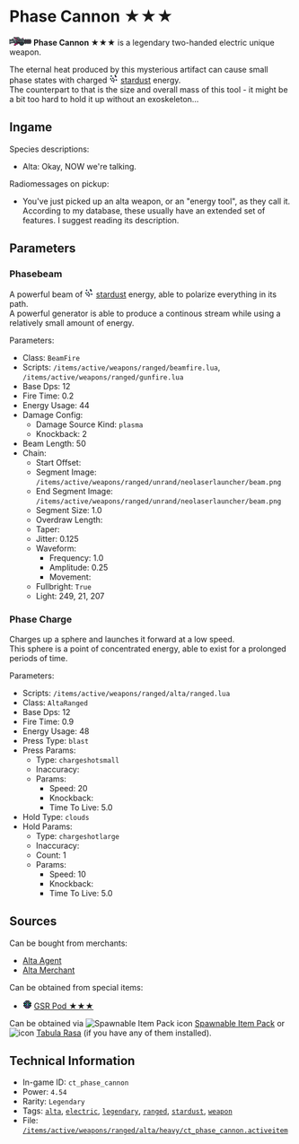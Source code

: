# Phase Cannon ★★★

<img src="https://raw.githubusercontent.com/Ceterai/Enternia/main/items/active/weapons/ranged/alta/heavy/ct_phase_cannon.png" alt="Phase Cannon ★★★ icon" loading="lazy" width="auto" height="16px"/> **Phase Cannon ★★★** is a legendary two-handed electric unique weapon.

The eternal heat produced by this mysterious artifact can cause small phase states with charged <img src="https://raw.githubusercontent.com/Ceterai/Enternia/main/items/generic/crafting/ct_stardust.png" alt="Stardust icon" loading="lazy" width="auto" height="16px"/> [stardust](https://ceterai.github.io/MyEnternia/Wiki/Stardust) energy.  
The counterpart to that is the size and overall mass of this tool - it might be a bit too hard to hold it up without an exoskeleton...

## Ingame

Species descriptions:

- Alta: Okay, NOW we're talking.

Radiomessages on pickup:

- You've just picked up an alta weapon, or an "energy tool", as they call it. According to my database, these usually have an extended set of features. I suggest reading its description.

## Parameters

### Phasebeam

A powerful beam of <img src="https://raw.githubusercontent.com/Ceterai/Enternia/main/items/generic/crafting/ct_stardust.png" alt="Stardust icon" loading="lazy" width="auto" height="16px"/> [stardust](https://ceterai.github.io/MyEnternia/Wiki/Stardust) energy, able to polarize everything in its path.  
A powerful generator is able to produce a continous stream while using a relatively small amount of energy.

Parameters:

- Class: `BeamFire`
- Scripts:  `/items/active/weapons/ranged/beamfire.lua`,  `/items/active/weapons/ranged/gunfire.lua`
- Base Dps: 12
- Fire Time: 0.2
- Energy Usage: 44
- Damage Config:
  - Damage Source Kind: `plasma`
  - Knockback: 2
- Beam Length: 50
- Chain:
  - Start Offset: 
  - Segment Image: `/items/active/weapons/ranged/unrand/neolaserlauncher/beam.png`
  - End Segment Image: `/items/active/weapons/ranged/unrand/neolaserlauncher/beam.png`
  - Segment Size: 1.0
  - Overdraw Length:
  - Taper:
  - Jitter: 0.125
  - Waveform:
    - Frequency: 1.0
    - Amplitude: 0.25
    - Movement:
  - Fullbright: `True`
  - Light:  249,  21,  207

### Phase Charge

Charges up a sphere and launches it forward at a low speed.  
This sphere is a point of concentrated energy, able to exist for a prolonged periods of time.

Parameters:

- Scripts:  `/items/active/weapons/ranged/alta/ranged.lua`
- Class: `AltaRanged`
- Base Dps: 12
- Fire Time: 0.9
- Energy Usage: 48
- Press Type: `blast`
- Press Params:
  - Type: `chargeshotsmall`
  - Inaccuracy:
  - Params:
    - Speed: 20
    - Knockback:
    - Time To Live: 5.0
- Hold Type: `clouds`
- Hold Params:
  - Type: `chargeshotlarge`
  - Inaccuracy:
  - Count: 1
  - Params:
    - Speed: 10
    - Knockback:
    - Time To Live: 5.0

## Sources

Can be bought from merchants:

- [Alta Agent](https://ceterai.github.io/MyEnternia/Wiki/AltaAgent)
- [Alta Merchant](https://ceterai.github.io/MyEnternia/Wiki/AltaMerchant)

Can be obtained from special items:

- <img src="https://raw.githubusercontent.com/Ceterai/Enternia/main/items/active/alta/loot/other/gsr.png" alt="GSR Pod ★★★ icon" loading="lazy" width="auto" height="16px"/> [GSR Pod ★★★](https://ceterai.github.io/MyEnternia/Wiki/GSRPod)

Can be obtained via <img src="https://raw.githubusercontent.com/Silverfeelin/Starbound-SpawnableItemPack/master/interface/sip/iconSmall.png" alt="Spawnable Item Pack icon" width="18" height="14"/> [Spawnable Item Pack](https://steamcommunity.com/sharedfiles/filedetails/?id=733665104) or <img src="https://steamuserimages-a.akamaihd.net/ugc/263843960696222713/3EC9A7C005541F7D577EBCB8C5736B4EFC9973D6/" alt="icon" width="8" height="12"/> [Tabula Rasa](https://community.playstarbound.com/resources/the-tabula-rasa.3222/) (if you have any of them installed).

## Technical Information

- In-game ID: `ct_phase_cannon`
- Power: `4.54`
- Rarity: `Legendary`
- Tags: [`alta`](https://ceterai.github.io/MyEnternia/Wiki/Tags/Alta), [`electric`](https://ceterai.github.io/MyEnternia/Wiki/Tags/Electric), [`legendary`](https://ceterai.github.io/MyEnternia/Wiki/Tags/Legendary), [`ranged`](https://ceterai.github.io/MyEnternia/Wiki/Tags/Ranged), [`stardust`](https://ceterai.github.io/MyEnternia/Wiki/Tags/Stardust), [`weapon`](https://ceterai.github.io/MyEnternia/Wiki/Tags/Weapon)
- File: [`/items/active/weapons/ranged/alta/heavy/ct_phase_cannon.activeitem`](https://github.com/Ceterai/Enternia/blob/main/items/active/weapons/ranged/alta/heavy/ct_phase_cannon.activeitem)

